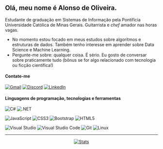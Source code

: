 ## Olá, meu nome é Alonso de Oliveira.

Estudante de graduação em Sistemas de Informação pela Pontifícia Universidade Católica de Minas Gerais. Guitarrista e <em>chef</em> amador nas horas vagas.

- No momento estou focado em meus estudos sobre algoritmos e estruturas de dados. Também tenho interesse em aprender sobre Data Science e Machine Learning.
- Pergunte-me sobre: qualquer coisa. É sério. Eu gosto de conversar sobre praticamente tudo (bônus se for algo relacionado com tecnologia ou ficção científica!)

#### Contate-me

<a href="mailto:alonsoboj@gmail.com"><img alt="Gmail" src="https://img.shields.io/badge/E--Mail-D14836?style=for-the-badge&logo=gmail&logoColor=white" /></a> <a href="https://discordapp.com/users/677217815752605718"><img alt="Discord" src="https://img.shields.io/badge/Discord-%237289DA.svg?style=for-the-badge&logo=discord&logoColor=white"/></a> <a href="https://www.linkedin.com/in/alonso-de-oliveira/"><img alt="LinkedIn" src="https://img.shields.io/badge/linkedin-%230077B5.svg?style=for-the-badge&logo=linkedin&logoColor=white"/></a>

#### Linguagens de programação, tecnologias e ferramentas


<img alt="C#" src="https://img.shields.io/badge/c%23-%23239120.svg?style=for-the-badge&logo=c-sharp&logoColor=white"/> <img alt=".NET" src="https://img.shields.io/badge/.NET-5C2D91?style=for-the-badge&logo=.net&logoColor=white"/>

<img alt="JavaScript" src="https://img.shields.io/badge/javascript-%23323330.svg?style=for-the-badge&logo=javascript&logoColor=%23F7DF1E"/> <img alt="CSS3" src="https://img.shields.io/badge/css3-%231572B6.svg?style=for-the-badge&logo=css3&logoColor=white"/> <img alt="Bootstrap" src="https://img.shields.io/badge/bootstrap-%23563D7C.svg?style=for-the-badge&logo=bootstrap&logoColor=white"/> <img alt="HTML5" src="https://img.shields.io/badge/html5-%23E34F26.svg?style=for-the-badge&logo=html5&logoColor=white"/>

<img alt="Visual Studio" src="https://img.shields.io/badge/Visual%20Studio-5C2D91.svg?style=for-the-badge&logo=visual-studio&logoColor=white"/> <img alt="Visual Studio Code" src="https://img.shields.io/badge/VS Code-0078d7.svg?style=for-the-badge&logo=visual-studio-code&logoColor=white"/> <img alt="Git" src="https://img.shields.io/badge/git-%23F05033.svg?style=for-the-badge&logo=git&logoColor=white"/> <img alt="Linux" src="https://img.shields.io/badge/Linux-FCC624?style=for-the-badge&logo=linux&logoColor=black">

<hr>
<div align="center">

[![Stats](https://github-readme-stats.vercel.app/api?username=alonso-boj&count_private=true&show_icons=true&theme=dracula&hide_title=true&hide_border=true)](https://github.com/anuraghazra/github-readme-stats)</div>
